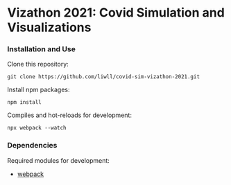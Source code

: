 # Vizathon 2021: Covid Simulation and Visualizations

### Installation and Use
Clone this repository:
```
git clone https://github.com/liwll/covid-sim-vizathon-2021.git
```
Install npm packages:
```
npm install
```
Compiles and hot-reloads for development:
```
npx webpack --watch
```
### Dependencies

Required modules for development:
* [webpack](https://webpack.github.io/)
